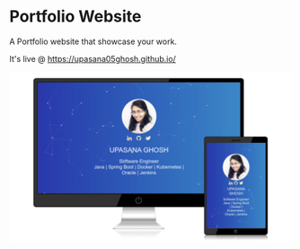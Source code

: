 # Portfolio Website

A Portfolio website that showcase your work.

It's live @ https://upasana05ghosh.github.io/

<kbd>![Portfolio Preview](https://github.com/upasana05ghosh/upasana05ghosh.github.io/blob/master/vendors/img/Portfolio-preview.png)</kbd>
